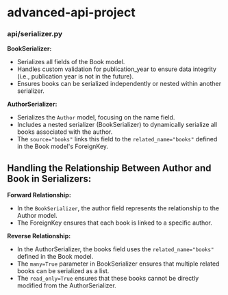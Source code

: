 # advanced-api-project

### api/serializer.py
**BookSerializer:**
- Serializes all fields of the Book model.
- Handles custom validation for publication_year to ensure data integrity (i.e., publication year is not in the future).
- Ensures books can be serialized independently or nested within another serializer.

**AuthorSerializer:**
- Serializes the `Author` model, focusing on the name field.
- Includes a nested serializer (BookSerializer) to dynamically serialize all books associated with the author.
- The `source="books"` links this field to the `related_name="books"` defined in the Book model's ForeignKey.

## Handling the Relationship Between Author and Book in Serializers:
**Forward Relationship:**
- In the `BookSerializer`, the author field represents the relationship to the Author model.
- The ForeignKey ensures that each book is linked to a specific author.

**Reverse Relationship:**
- In the AuthorSerializer, the books field uses the `related_name="books"` defined in the Book model.
- The `many=True` parameter in BookSerializer ensures that multiple related books can be serialized as a list.
- The `read_only=True` ensures that these books cannot be directly modified from the AuthorSerializer.
